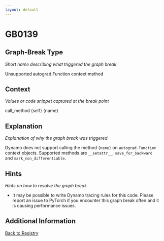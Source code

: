 ```yaml
---
layout: default
---
```

# GB0139

## Graph-Break Type
*Short name describing what triggered the graph break*

Unsupported autograd.Function context method

## Context
*Values or code snippet captured at the break point*

call_method {self} {name}

## Explanation
*Explanation of why the graph break was triggered*

Dynamo does not support calling the method `{name}` on `autograd.Function` context objects. Supported methods are `__setattr__`, `save_for_backward` and `mark_non_differentiable`.

## Hints
*Hints on how to resolve the graph break*

- It may be possible to write Dynamo tracing rules for this code. Please report an issue to PyTorch if you encounter this graph break often and it is causing performance issues.


## Additional Information

<!-- ADDITIONAL INFORMATION START - Add custom information below this line -->

<!-- ADDITIONAL INFORMATION END -->

[Back to Registry](../index.html)
